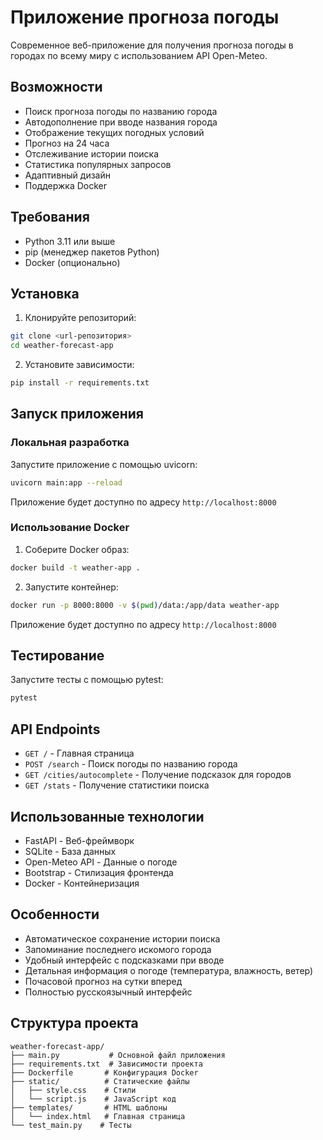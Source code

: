 # Приложение прогноза погоды

Современное веб-приложение для получения прогноза погоды в городах по всему миру с использованием API Open-Meteo.

## Возможности

- Поиск прогноза погоды по названию города
- Автодополнение при вводе названия города
- Отображение текущих погодных условий
- Прогноз на 24 часа
- Отслеживание истории поиска
- Статистика популярных запросов
- Адаптивный дизайн
- Поддержка Docker

## Требования

- Python 3.11 или выше
- pip (менеджер пакетов Python)
- Docker (опционально)

## Установка

1. Клонируйте репозиторий:
```bash
git clone <url-репозитория>
cd weather-forecast-app
```

2. Установите зависимости:
```bash
pip install -r requirements.txt
```

## Запуск приложения

### Локальная разработка

Запустите приложение с помощью uvicorn:
```bash
uvicorn main:app --reload
```

Приложение будет доступно по адресу `http://localhost:8000`

### Использование Docker

1. Соберите Docker образ:
```bash
docker build -t weather-app .
```

2. Запустите контейнер:
```bash
docker run -p 8000:8000 -v $(pwd)/data:/app/data weather-app
```

Приложение будет доступно по адресу `http://localhost:8000`

## Тестирование

Запустите тесты с помощью pytest:
```bash
pytest
```

## API Endpoints

- `GET /` - Главная страница
- `POST /search` - Поиск погоды по названию города
- `GET /cities/autocomplete` - Получение подсказок для городов
- `GET /stats` - Получение статистики поиска

## Использованные технологии

- FastAPI - Веб-фреймворк
- SQLite - База данных
- Open-Meteo API - Данные о погоде
- Bootstrap - Стилизация фронтенда
- Docker - Контейнеризация

## Особенности

- Автоматическое сохранение истории поиска
- Запоминание последнего искомого города
- Удобный интерфейс с подсказками при вводе
- Детальная информация о погоде (температура, влажность, ветер)
- Почасовой прогноз на сутки вперед
- Полностью русскоязычный интерфейс
 

## Структура проекта

```
weather-forecast-app/
├── main.py           # Основной файл приложения
├── requirements.txt  # Зависимости проекта
├── Dockerfile       # Конфигурация Docker
├── static/          # Статические файлы
│   ├── style.css    # Стили
│   └── script.js    # JavaScript код
├── templates/       # HTML шаблоны
│   └── index.html   # Главная страница
└── test_main.py    # Тесты
``` 